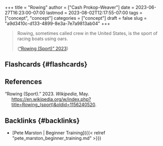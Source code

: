 +++
title = "Rowing"
author = ["Cash Prokop-Weaver"]
date = 2023-06-27T16:23:00-07:00
lastmod = 2023-08-02T12:17:55-07:00
tags = ["concept", "concept"]
categories = ["concept"]
draft = false
slug = "a9d3410c-d133-4899-8e3a-7e7a9813ab04"
+++

> Rowing, sometimes called crew in the United States, is the sport of racing boats using oars.
>
> (<a href="#citeproc_bib_item_1">“Rowing (Sport)” 2023</a>)


## Flashcards {#flashcards}

## References

<style>.csl-entry{text-indent: -1.5em; margin-left: 1.5em;}</style><div class="csl-bib-body">
  <div class="csl-entry"><a id="citeproc_bib_item_1"></a>“Rowing (Sport).” 2023. <i>Wikipedia</i>, May. <a href="https://en.wikipedia.org/w/index.php?title=Rowing_(sport)&oldid=1156240520">https://en.wikipedia.org/w/index.php?title=Rowing_(sport)&#38;oldid=1156240520</a>.</div>
</div>


## Backlinks {#backlinks}

-   [Pete Marston | Beginner Training]({{< relref "pete_marston_beginner_training.md" >}})
